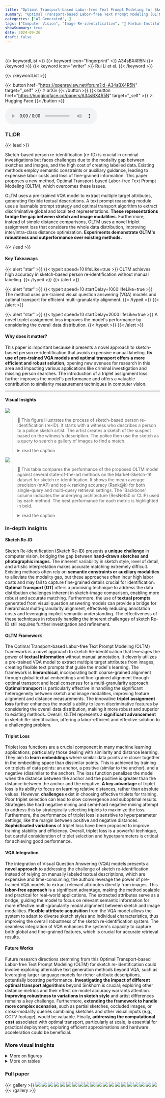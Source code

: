 ```yaml
---
title: "Optimal Transport-based Labor-free Text Prompt Modeling for Sketch Re-identification"
summary: "Optimal Transport-based Labor-free Text Prompt Modeling (OLTM) leverages VQA and optimal transport for highly accurate sketch-based person re-identification without manual labeling."
categories: ["AI Generated", ]
tags: ["Computer Vision", "Image Re-identification", "🏢 Harbin Institute of Technology",]
showSummary: true
date: 2024-09-26
draft: false
---
```


<br>

{{< keywordList >}}
{{< keyword icon="fingerprint" >}} A34sBX4R5N {{< /keyword >}}
{{< keyword icon="writer" >}} Rui Li et el. {{< /keyword >}}
 
{{< /keywordList >}}

{{< button href="https://openreview.net/forum?id=A34sBX4R5N" target="_self" >}}
↗ arXiv
{{< /button >}}
{{< button href="https://huggingface.co/papers/A34sBX4R5N" target="_self" >}}
↗ Hugging Face
{{< /button >}}



<audio controls>
    <source src="https://ai-paper-reviewer.com/A34sBX4R5N/podcast.wav" type="audio/wav">
    Your browser does not support the audio element.
</audio>


### TL;DR


{{< lead >}}

Sketch-based person re-identification (re-ID) is crucial in criminal investigations but faces challenges due to the modality gap between sketches and images, and the high cost of creating labelled data. Existing methods employ semantic constraints or auxiliary guidance, leading to expensive labor costs and loss of fine-grained information. This paper proposes a new method, Optimal Transport-based Labor-free Text Prompt Modeling (OLTM), which overcomes these issues.

OLTM uses a pre-trained VQA model to extract multiple target attributes, generating flexible textual descriptions. A text prompt reasoning module uses a learnable prompt strategy and optimal transport algorithm to extract discriminative global and local text representations.  **These representations bridge the gap between sketch and image modalities.**  Furthermore, instead of simple distance comparisons, OLTM uses a novel triplet assignment loss that considers the whole data distribution, improving inter/intra-class distance optimization.  **Experiments demonstrate OLTM's robustness and outperformance over existing methods.**

{{< /lead >}}


#### Key Takeaways

{{< alert "star" >}}
{{< typeit speed=10 lifeLike=true >}} OLTM achieves high accuracy in sketch-based person re-identification without manual labeling. {{< /typeit >}}
{{< /alert >}}

{{< alert "star" >}}
{{< typeit speed=10 startDelay=1000 lifeLike=true >}} The method uses pre-trained visual question answering (VQA) models and optimal transport for efficient multi-granularity alignment. {{< /typeit >}}
{{< /alert >}}

{{< alert "star" >}}
{{< typeit speed=10 startDelay=2000 lifeLike=true >}} A novel triplet assignment loss improves the model's performance by considering the overall data distribution. {{< /typeit >}}
{{< /alert >}}

#### Why does it matter?
This paper is important because it presents a novel approach to sketch-based person re-identification that avoids expensive manual labeling.  **Its use of pre-trained VQA models and optimal transport offers a more efficient and robust solution**, opening new avenues for research in this area and impacting various applications like criminal investigation and missing person searches. The introduction of a triplet assignment loss further improves the model's performance and offers a valuable contribution to similarity measurement techniques in computer vision.

------
#### Visual Insights



![](https://ai-paper-reviewer.com/A34sBX4R5N/figures_0_1.jpg)

> 🔼 This figure illustrates the process of sketch-based person re-identification (re-ID).  It starts with a witness who describes a person to a police sketch artist. The artist creates a sketch of the suspect based on the witness's description. The police then use the sketch as a query to search a gallery of images to find a match.
> <details>
> <summary>read the caption</summary>
> Figure 1: The illustration of sketch Re-ID. Different artists create sketches based on clues provided by witness to assist the police in identifying targets.
> </details>





![](https://ai-paper-reviewer.com/A34sBX4R5N/tables_6_1.jpg)

> 🔼 This table compares the performance of the proposed OLTM model against several state-of-the-art methods on the Market-Sketch-1K dataset for sketch re-identification.  It shows the mean average precision (mAP) and top-k ranking accuracy (Rank@k) for both single-query and multi-query retrieval settings.  The 'Backbone' column indicates the underlying architecture (ResNet50 or CLIP) used by each method.  The best performance for each metric is highlighted in bold.
> <details>
> <summary>read the caption</summary>
> Table 1: Comparison with state-of-the-art methods on Market-Sketch-1K dataset. Both training and testing set uses all sketches. 'S' and 'M' represent single-query and multi-query, respectively. 'Backbone' refers to network structure used by each method, mainly including: ResNet50 [50] and CLIP [40]. Bold values represent the optimal results.
> </details>





### In-depth insights


#### Sketch Re-ID
Sketch Re-identification (Sketch Re-ID) presents a **unique challenge** in computer vision, bridging the gap between **hand-drawn sketches and photographic images**.  The inherent variability in sketch style, level of detail, and artistic interpretation makes accurate matching extremely difficult.  Existing methods often rely on **semantic constraints or auxiliary modalities** to alleviate the modality gap, but these approaches often incur high labor costs and may fail to capture fine-grained details crucial for identification.  **Optimal Transport (OT)** offers a promising technique to address the data distribution challenges inherent in sketch-image comparison, enabling more robust and accurate matching.  Furthermore, the use of **textual prompts** generated from visual question answering models can provide a bridge for hierarchical multi-granularity alignment, effectively reducing annotation costs and leveraging implicit semantic understanding.  The effectiveness of these techniques in robustly handling the inherent challenges of sketch Re-ID still requires further investigation and refinement.

#### OLTM Framework
The Optimal Transport-based Labor-free Text Prompt Modeling (OLTM) framework is a novel approach to sketch Re-identification that leverages the power of **textual information** without manual annotation.  It cleverly utilizes a pre-trained VQA model to extract multiple target attributes from images, creating flexible text prompts that guide the model's learning.  The framework is **hierarchical**, incorporating both coarse-grained alignment through global textual embeddings and fine-grained alignment through optimal transport and local consensus for a multi-granularity approach.  **Optimal transport** is particularly effective in handling the significant heterogeneity between sketch and image modalities, improving feature alignment and distance measurements. The innovative **triplet assignment loss** further enhances the model's ability to learn discriminative features by considering the overall data distribution, making it more robust and superior to existing methods.  Overall, OLTM represents a **significant advancement** in sketch Re-identification, offering a labor-efficient and effective solution to a challenging problem.

#### Triplet Loss
Triplet loss functions are a crucial component in many machine learning applications, particularly those dealing with similarity and distance learning.  They aim to **learn embeddings** where similar data points are closer together in the embedding space than dissimilar points. This is achieved by training on triplets of data points: an anchor, a positive (similar to the anchor), and a negative (dissimilar to the anchor). The loss function penalizes the model when the distance between the anchor and the positive is greater than the distance between the anchor and the negative.  **A key advantage** of triplet loss is its ability to focus on learning relative distances, rather than absolute values.  However, **challenges** exist in choosing effective triplets for training.  Poor triplet selection can lead to slow convergence and suboptimal results.  Strategies like hard negative mining and semi-hard negative mining attempt to address this by strategically selecting triplets to maximize the loss.  Furthermore, the performance of triplet loss is sensitive to hyperparameter settings, like the margin between positive and negative distances. **Sophisticated variations** of triplet loss have been proposed to improve training stability and efficiency.  Overall, triplet loss is a powerful technique, but careful consideration of triplet selection and hyperparameters is critical for achieving good performance.

#### VQA Integration
The integration of Visual Question Answering (VQA) models presents a **novel approach** to addressing the challenge of sketch re-identification.  Instead of relying on manually labeled textual descriptions, which are expensive and time-consuming, the authors leverage the power of pre-trained VQA models to extract relevant attributes directly from images. This **labor-free approach** is a significant advantage, making the method scalable and practical for real-world applications.  The extracted attributes serve as a bridge, guiding the model to focus on relevant semantic information for more effective multi-granularity modal alignment between sketch and image modalities.  **Flexible attribute acquisition** from the VQA model allows the system to adapt to diverse sketch styles and individual characteristics, thus improving the overall robustness of the sketch re-identification system. The seamless integration of VQA enhances the system's capacity to capture both global and fine-grained features, which is crucial for accurate retrieval results.

#### Future Works
Future research directions stemming from this Optimal Transport-based Labor-free Text Prompt Modeling (OLTM) for sketch re-identification could involve exploring alternative text generation methods beyond VQA, such as leveraging larger language models for richer attribute descriptions, potentially boosting performance.  **Investigating the impact of different optimal transport algorithms** beyond Sinkhorn is crucial; exploring other distance metrics and their effect on model accuracy warrants attention.  **Improving robustness to variations in sketch style** and artist differences remains a key challenge.  Furthermore, **extending the framework to handle more complex scenarios**, such as partial sketches, occluded images, or cross-modality queries combining sketches and other visual inputs (e.g., CCTV footage), would be valuable.  Finally, **addressing the computational cost** associated with optimal transport, particularly at scale, is essential for practical deployment; exploring efficient approximations and hardware acceleration could be beneficial.


### More visual insights

<details>
<summary>More on figures
</summary>


![](https://ai-paper-reviewer.com/A34sBX4R5N/figures_3_1.jpg)

> 🔼 The figure provides a detailed overview of the Optimal Transport-based Labor-free Text Prompt Modeling (OLTM) network architecture.  It illustrates the four main components of the model: Text Prompt Reasoning (TPR), Text-Injected Coarse-grained Alignment (TCA), Consensus-Guided Fine-grained Interaction (CFI), and Triplet Assignment Loss (TAL). TPR leverages a Visual Question Answering (VQA) model and prompt learning to generate and reason with textual embeddings for multi-granularity modal alignment.  TCA and CFI then utilize these embeddings to achieve both coarse-grained and fine-grained alignment between image and sketch modalities. Finally, TAL is used to optimize inter- and intra-class distances. The diagram shows the flow of information between the different components and the interactions between image, sketch, and text modalities.
> <details>
> <summary>read the caption</summary>
> Figure 2: Overview of our proposed OLTM network. Our model includes four main parts, i.e., text prompt reasoning (TPR), text-injected coarse-grained alignment Module (TCA), consensus-guided fine-grained interaction module (CFI) and triplet assignment loss (TAL). Specifically, TPR flexibly generates target characteristics through VQA, and combines prompt learning and optimal transport to reason text global embedding and local consensus. TCA and CFI extract modality-specific representations from image and sketch modalities to achieve hierarchical and multi-granularity alignment. Finally, TAL is designed to optimize distance measurement between samples and improve the model's capacity to capture local relationships.
> </details>



![](https://ai-paper-reviewer.com/A34sBX4R5N/figures_7_1.jpg)

> 🔼 This figure shows the top 5 retrieval results for both Market-Sketch-1K and PKU-Sketch datasets.  The left panel displays single-query results for Market-Sketch-1K, the middle panel shows the multi-query results for Market-Sketch-1K, and the right panel shows results for PKU-Sketch.  Green boxes indicate correctly identified pedestrians, while yellow boxes highlight incorrect matches. This visualization helps illustrate the model's performance in different query settings and datasets.
> <details>
> <summary>read the caption</summary>
> Figure 3: The Rank-5 retrieval results on two datasets. For the Market-Sketch-1K dataset, both single-query and multi-query scenarios are presented. Green border indicates correctly retrieved target pedestrians, while yellow border indicates incorrectly matched pedestrians.
> </details>



![](https://ai-paper-reviewer.com/A34sBX4R5N/figures_17_1.jpg)

> 🔼 This figure shows a comparison of different loss functions and distance metrics used in the proposed method. Figure 4(a) illustrates the convergence curves of different losses, highlighting the superior performance of the Triplet Assignment Loss. Figure 4(b) visualizes the distance distribution across modalities for various distance metrics (Euclidean distance, optimal transport matrix, optimal assignment distance, and adjustment distance). The red boxes highlight the relationships between positive sample pairs for a specific ID.
> <details>
> <summary>read the caption</summary>
> Figure 4: The effectiveness analysis of Triplet Assignment Loss. In Figure (b), the vertical axis represents RGB images, and the horizontal axis represents sketches. For each ID, 4 training examples are sampled, so the 4x4 cells on the diagonal represent positive sample pairs.
> </details>



![](https://ai-paper-reviewer.com/A34sBX4R5N/figures_17_2.jpg)

> 🔼 This figure shows the convergence curves of the triplet assignment loss and the hard triplet loss. It also shows the distance distribution across modalities, illustrating how the proposed triplet assignment loss considers the overall distribution of samples when measuring distances, unlike the hard triplet loss that focuses on individual sample pairs.  The heatmaps visualize the Euclidean distance and the optimal transport-based distance, highlighting the difference in how they capture similarity.
> <details>
> <summary>read the caption</summary>
> Figure 4: The effectiveness analysis of Triplet Assignment Loss. In Figure (b), the vertical axis represents RGB images, and the horizontal axis represents sketches. For each ID, 4 training examples are sampled, so the 4x4 cells on the diagonal represent positive sample pairs.
> </details>



![](https://ai-paper-reviewer.com/A34sBX4R5N/figures_19_1.jpg)

> 🔼 The figure shows the Rank-5 results of OLTM and the baseline on the Market-Sketch-1K dataset. The left and right parts show the retrieval results of the baseline and OLTM, respectively. We can observe that OLTM can focus on more fine-grained discriminative information, such as bag and hat. In contrast, the baseline only considers global information matching, which leads to performance degradation.
> <details>
> <summary>read the caption</summary>
> Figure 5: Analysis of the hyperparameter γ
> </details>



![](https://ai-paper-reviewer.com/A34sBX4R5N/figures_19_2.jpg)

> 🔼 This figure analyzes the effectiveness of the Triplet Assignment Loss compared to the Hard Triplet Loss.  Subfigure (a) shows the convergence curves of both loss functions, highlighting the more stable convergence of the proposed Triplet Assignment Loss. Subfigure (b) visualizes the distance distribution between RGB images and sketches in feature space, illustrating how the proposed loss considers the overall distribution when determining distances, unlike the Hard Triplet Loss which focuses solely on the hardest negative samples.
> <details>
> <summary>read the caption</summary>
> Figure 4: The effectiveness analysis of Triplet Assignment Loss. In Figure (b), the vertical axis represents RGB images, and the horizontal axis represents sketches. For each ID, 4 training examples are sampled, so the 4x4 cells on the diagonal represent positive sample pairs.
> </details>



![](https://ai-paper-reviewer.com/A34sBX4R5N/figures_19_3.jpg)

> 🔼 This figure shows the top 5 retrieval results for both the Market-Sketch-1K and PKU-Sketch datasets.  For Market-Sketch-1K, it demonstrates results for both single-query and multi-query scenarios.  Correctly identified pedestrians are highlighted with a green border, while incorrect matches have a yellow border. This visually demonstrates the model's performance in retrieving relevant images from a gallery based on a sketch query.
> <details>
> <summary>read the caption</summary>
> Figure 3: The Rank-5 retrieval results on two datasets. For the Market-Sketch-1K dataset, both single-query and multi-query scenarios are presented. Green border indicates correctly retrieved target pedestrians, while yellow border indicates incorrectly matched pedestrians.
> </details>



![](https://ai-paper-reviewer.com/A34sBX4R5N/figures_20_1.jpg)

> 🔼 This figure shows the top 5 retrieval results for both the PKU-Sketch and Market-Sketch-1K datasets.  The Market-Sketch-1K results are shown for both single-query and multi-query scenarios.  Green borders indicate that the retrieved image correctly matches the sketch, while yellow borders indicate an incorrect match.  The figure visually demonstrates the model's performance in retrieving relevant images from a gallery based on a sketch query.
> <details>
> <summary>read the caption</summary>
> Figure 3: The Rank-5 retrieval results on two datasets. For the Market-Sketch-1K dataset, both single-query and multi-query scenarios are presented. Green border indicates correctly retrieved target pedestrians, while yellow border indicates incorrectly matched pedestrians.
> </details>



![](https://ai-paper-reviewer.com/A34sBX4R5N/figures_21_1.jpg)

> 🔼 This figure shows examples of text attributes generated by a Visual Question Answering (VQA) model for RGB images.  The attributes describe details about the person in the image (gender, hair, clothing, accessories) as well as the background. The red text specifically highlights the attributes extracted in response to the question, 'What is the background of this image?'
> <details>
> <summary>read the caption</summary>
> Figure 9: The text attributes generated by VQA model on RGB images. Red indicates background information obtained from the question: 'What is the background of this image?'
> </details>



![](https://ai-paper-reviewer.com/A34sBX4R5N/figures_21_2.jpg)

> 🔼 This figure shows the top 5 retrieval results for both the Market-Sketch-1K and PKU-Sketch datasets.  The Market-Sketch-1K results are split into single-query and multi-query scenarios, visualizing the model's performance under different query types.  Correctly identified pedestrians have green borders, while incorrect matches have yellow borders.  This provides a visual comparison of the model's accuracy on two different benchmark datasets.
> <details>
> <summary>read the caption</summary>
> Figure 3: The Rank-5 retrieval results on two datasets. For the Market-Sketch-1K dataset, both single-query and multi-query scenarios are presented. Green border indicates correctly retrieved target pedestrians, while yellow border indicates incorrectly matched pedestrians.
> </details>



</details>




<details>
<summary>More on tables
</summary>


![](https://ai-paper-reviewer.com/A34sBX4R5N/tables_7_1.jpg)
> 🔼 This table compares the performance of the proposed OLTM model against other state-of-the-art methods on the PKU-Sketch dataset.  It shows the mean average precision (mAP) and rank@k (k=1, 5, 10) metrics. The different methods use various backbones (e.g., GoogleNet, VGG-16, ViT, CLIP), and the table highlights the superior performance of the proposed method.
> <details>
> <summary>read the caption</summary>
> Table 2: Comparison with state-of-the-art methods on PKU-Sketch dataset. ‘Backbone’ includes GoogleNet [62], VGG-16 [63], ResNet50, ViT [64], and CLIP. ‘-’ denotes the unavailable results. ‘†’ indicates that we reproduce UNIReID results following our training configuration.
> </details>

![](https://ai-paper-reviewer.com/A34sBX4R5N/tables_8_1.jpg)
> 🔼 This ablation study on the Market-Sketch-1K dataset evaluates the impact of different components of the proposed OLTM model on its performance under a multi-query setting.  It compares various text prompt generation strategies (handcrafted, VQA, template, learnable prompts) and the effects of including the Text-injected Coarse-grained Alignment Module (TCA) and Consensus-guided Fine-grained Interaction Module (CFI).  Different loss functions (identity loss, hard triplet loss, and the proposed triplet assignment loss) are also compared.  The results highlight the contribution of each module and the effectiveness of the proposed text prompt modeling and loss function.
> <details>
> <summary>read the caption</summary>
> Table 3: Ablation studies on Market-Sketch-1K dataset. Training and testing are under the multi-query setting. 'Handcrafted' and 'VQA' denote manually annotated and VQA generated text attributes, respectively. 'Template' represents the sentence template defined by experts. 'Prompt' denotes the learnable text prompts. The 'Baseline' uses an image encoder to process both modalities and employs simple cross-attention to integrate the global features. 'Lhtl' [67] represents the hard triplet loss. Bold values represent the optimal results.
> </details>

![](https://ai-paper-reviewer.com/A34sBX4R5N/tables_9_1.jpg)
> 🔼 This table compares the performance of the proposed Triplet Assignment Loss (TAL) against existing methods, namely weighted regularization triplet loss (WRT) and hard triplet loss (HTL).  It shows the mAP and Rank@1 metrics for different baseline methods (BDG, baseline) with and without the TAL. The results highlight the improvement achieved by incorporating TAL.
> <details>
> <summary>read the caption</summary>
> Table 4: Performance of TAL Ltal with various baselines. ‘+’ represents WRT; ‘*’ represents HTL Chtl.
> </details>

![](https://ai-paper-reviewer.com/A34sBX4R5N/tables_17_1.jpg)
> 🔼 This table compares several methods for person re-identification, showing the number of parameters, floating point operations (FLOPs), and frames per second (FPS).  It highlights the best and second-best performers in each category. VI refers to visible-infrared person re-identification, and the methods include those using ResNet50 and ViT backbones, along with the proposed OLTM method.
> <details>
> <summary>read the caption</summary>
> Table 5: The number of parameters, FLOPs, and FPS of different methods, where bold indicates the best performance in this field and underline indicates the second-best performance. VI denotes visible-infrared person re-identification.
> </details>

![](https://ai-paper-reviewer.com/A34sBX4R5N/tables_18_1.jpg)
> 🔼 This table compares the performance of the proposed OLTM model against several state-of-the-art methods on the Market-Sketch-1K dataset for sketch re-identification.  It shows the mean average precision (mAP) and ranking at different levels (Rank@1, Rank@5, Rank@10) for both single-query and multi-query settings. The backbone network architecture used by each method is also specified (ResNet50 or CLIP), highlighting the impact of the network architecture on the results. The best-performing method for each metric is indicated in bold.
> <details>
> <summary>read the caption</summary>
> Table 1: Comparison with state-of-the-art methods on Market-Sketch-1K dataset. Both training and testing set uses all sketches. 'S' and 'M' represent single-query and multi-query, respectively. 'Backbone' refers to network structure used by each method, mainly including: ResNet50 [50] and CLIP [40]. Bold values represent the optimal results.
> </details>

![](https://ai-paper-reviewer.com/A34sBX4R5N/tables_18_2.jpg)
> 🔼 This table compares the performance of three different multi-query fusion methods: Simple Fusion, Average Pooling, and Non-local Attention.  The results show that the Simple Fusion method achieves the best performance, as measured by mAP, Rank@1, Rank@5, and Rank@10.  Multi-query settings involve combining multiple sketches of the same person during both training and inference.
> <details>
> <summary>read the caption</summary>
> Table 7: Performance comparison of different multi-query experimental methods.
> </details>

![](https://ai-paper-reviewer.com/A34sBX4R5N/tables_19_1.jpg)
> 🔼 This table compares the performance of the proposed OLTM model against other state-of-the-art methods on three different datasets: SYSU-MM01, RegDB (both visible-infrared person re-identification datasets), and Market-Sketch-1K (sketch-based person re-identification).  The results are presented in terms of Rank-1 accuracy and mean Average Precision (mAP) for both 'All Search' and 'Indoor Search' scenarios on SYSU-MM01, and for 'VIS to IR' and 'IR to VIS' on RegDB.  Finally, it presents the same metrics for the 'Sketch to VIS' task on Market-Sketch-1K.
> <details>
> <summary>read the caption</summary>
> Table 8: Comparison results of our method on visible-infrared datasets, namely SYSU-MM01 and RegDB. Market-Sketch-1K is a sketch dataset used for reference. 'VI' and 'Sketch' represent their respective task domains.
> </details>

![](https://ai-paper-reviewer.com/A34sBX4R5N/tables_20_1.jpg)
> 🔼 This table compares the performance of three different Visual Question Answering (VQA) models used in the paper to generate textual attributes for images.  The models are compared based on mean Average Precision (mAP) and ranking metrics (R@1, R@5, R@10).  The results show that the VILT model achieves slightly better results than BLIP and GIT models.
> <details>
> <summary>read the caption</summary>
> Table 9: Performance comparison of different VQA models.
> </details>

![](https://ai-paper-reviewer.com/A34sBX4R5N/tables_21_1.jpg)
> 🔼 This ablation study on the Market-Sketch-1K dataset investigates the impact of different components of the proposed OLTM model on its performance under the multi-query setting.  It examines the effects of using handcrafted versus VQA-generated text attributes, the use of learnable prompts versus fixed templates, and the contributions of the text-injected coarse-grained alignment module (TCA) and the consensus-guided fine-grained interaction module (CFI).  The results show the improvements achieved by each component and highlight the effectiveness of the overall model architecture.
> <details>
> <summary>read the caption</summary>
> Table 3: Ablation studies on Market-Sketch-1K dataset. Training and testing are under the multi-query setting. 'Handcrafted' and 'VQA' denote manually annotated and VQA generated text attributes, respectively. 'Template' represents the sentence template defined by experts. 'Prompt' denotes the learnable text prompts. The 'Baseline' uses an image encoder to process both modalities and employs simple cross-attention to integrate the global features. 'Lhtl' [67] represents the hard triplet loss. Bold values represent the optimal results.
> </details>

</details>




### Full paper

{{< gallery >}}
<img src="https://ai-paper-reviewer.com/A34sBX4R5N/1.png" class="grid-w50 md:grid-w33 xl:grid-w25" />
<img src="https://ai-paper-reviewer.com/A34sBX4R5N/2.png" class="grid-w50 md:grid-w33 xl:grid-w25" />
<img src="https://ai-paper-reviewer.com/A34sBX4R5N/3.png" class="grid-w50 md:grid-w33 xl:grid-w25" />
<img src="https://ai-paper-reviewer.com/A34sBX4R5N/4.png" class="grid-w50 md:grid-w33 xl:grid-w25" />
<img src="https://ai-paper-reviewer.com/A34sBX4R5N/5.png" class="grid-w50 md:grid-w33 xl:grid-w25" />
<img src="https://ai-paper-reviewer.com/A34sBX4R5N/6.png" class="grid-w50 md:grid-w33 xl:grid-w25" />
<img src="https://ai-paper-reviewer.com/A34sBX4R5N/7.png" class="grid-w50 md:grid-w33 xl:grid-w25" />
<img src="https://ai-paper-reviewer.com/A34sBX4R5N/8.png" class="grid-w50 md:grid-w33 xl:grid-w25" />
<img src="https://ai-paper-reviewer.com/A34sBX4R5N/9.png" class="grid-w50 md:grid-w33 xl:grid-w25" />
<img src="https://ai-paper-reviewer.com/A34sBX4R5N/10.png" class="grid-w50 md:grid-w33 xl:grid-w25" />
<img src="https://ai-paper-reviewer.com/A34sBX4R5N/11.png" class="grid-w50 md:grid-w33 xl:grid-w25" />
<img src="https://ai-paper-reviewer.com/A34sBX4R5N/12.png" class="grid-w50 md:grid-w33 xl:grid-w25" />
<img src="https://ai-paper-reviewer.com/A34sBX4R5N/13.png" class="grid-w50 md:grid-w33 xl:grid-w25" />
<img src="https://ai-paper-reviewer.com/A34sBX4R5N/14.png" class="grid-w50 md:grid-w33 xl:grid-w25" />
<img src="https://ai-paper-reviewer.com/A34sBX4R5N/15.png" class="grid-w50 md:grid-w33 xl:grid-w25" />
<img src="https://ai-paper-reviewer.com/A34sBX4R5N/16.png" class="grid-w50 md:grid-w33 xl:grid-w25" />
<img src="https://ai-paper-reviewer.com/A34sBX4R5N/17.png" class="grid-w50 md:grid-w33 xl:grid-w25" />
<img src="https://ai-paper-reviewer.com/A34sBX4R5N/18.png" class="grid-w50 md:grid-w33 xl:grid-w25" />
<img src="https://ai-paper-reviewer.com/A34sBX4R5N/19.png" class="grid-w50 md:grid-w33 xl:grid-w25" />
<img src="https://ai-paper-reviewer.com/A34sBX4R5N/20.png" class="grid-w50 md:grid-w33 xl:grid-w25" />
{{< /gallery >}}